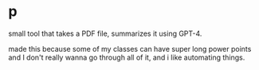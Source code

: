 # p

small tool that takes a PDF file, summarizes it using GPT-4. 

made this because some of my classes can have super long power points and I don't really wanna go through all of it, and i like automating things.
